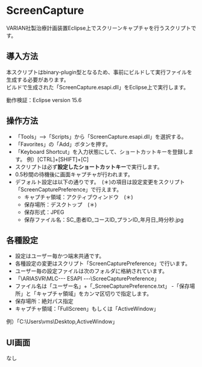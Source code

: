 # ScreenCapture

VARIAN社製治療計画装置Eclipse上でスクリーンキャプチャを行うスクリプトです。  

## 導入方法

本スクリプトはbinary-plugin型となるため、事前にビルドして実行ファイルを生成する必要があります。  
ビルドで生成された「ScreenCapture.esapi.dll」をEclipse上で実行します。  

動作検証：Eclipse version 15.6  

## 操作方法

- 「Tools」-->「Scripts」から「ScreenCapture.esapi.dll」を選択する。
- 「Favorites」の「Add」ボタンを押す。
- 「Keyboard Shortcut」を入力状態にして、ショートカットキーを登録します。
 例）[CTRL]+[SHIFT]+[C]
- スクリプトは必ず**設定したショートカットキー**で実行します。
- 0.5秒間の待機後に画面キャプチャが行われます。
- デフォルト設定は以下の通りです。　(＊)の項目は設定変更をスクリプト「ScreenCapturePreference」で行えます。
  - キャプチャ領域：アクティブウィンドウ　(＊)
  - 保存場所：デスクトップ　(＊)
  - 保存形式：JPEG
  - 保存ファイル名：SC_患者ID_コースID_プランID_年月日_時分秒.jpg

## 各種設定
- 設定はユーザー毎かつ端末共通です。
- 各種設定の変更はスクリプト「ScreenCapturePreference」で行います。
- ユーザー毎の設定ファイルは次のフォルダに格納されています。
 - 「\\ARIASVR\MLC\--- ESAPI ---\ScreeCapturePreference」
 - ファイル名は「ユーザー名」+「_ScreeCapturePreference.txt」
 -「保存場所」と「キャプチャ領域」をカンマ区切りで指定します。
  - 保存場所：絶対パス指定　
  - キャプチャ領域：「FullScreen」もしくは「ActiveWindow」 
  
 例）「C:\Users\vms\Desktop,ActiveWindow」

## UI画面

なし
